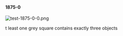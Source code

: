 #### 1875-0
![test-1875-0-0.png](https://github.com/lil-lab/nlvr/raw/master/nlvr/test/images/3/test-1875-0-0.png "test-1875-0-0.png")

t least one grey square contains exactly three objects